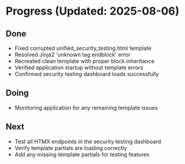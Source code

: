 # Progress (Updated: 2025-08-06)

## Done

- Fixed corrupted unified_security_testing.html template
- Resolved Jinja2 'unknown tag endblock' error
- Recreated clean template with proper block inheritance
- Verified application startup without template errors
- Confirmed security testing dashboard loads successfully

## Doing

- Monitoring application for any remaining template issues

## Next

- Test all HTMX endpoints in the security testing dashboard
- Verify template partials are loading correctly
- Add any missing template partials for testing features
